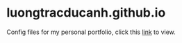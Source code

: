 # luongtracducanh.github.io
Config files for my personal portfolio, click this [link](https://luongtracducanh.github.io/) to view.
